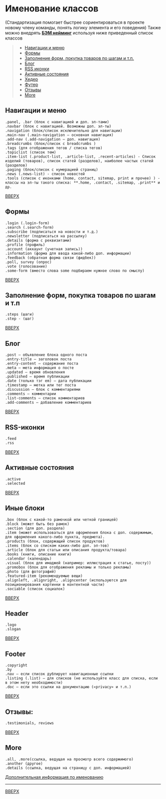 # Именование классов

\(Стандартизация помогает быстрее сориентироваться в проекте новому члену команды, понять логику элемента и его поведения\) Также можно внедрять [**БЭМ нейминг**](http://ihorzenich.github.io/talks/bem-webcamp/) используя ниже приведенный список классов

> * [Навигации и меню](#навигации-и-меню)
> * [Формы](#формы)
> * [Заполнение форм, покупка товаров по шагам и т.п.](#заполнение-форм-покупка-товаров-по-шагам-и-тп)
> * [Блог](#блог)
> * [RSS иконки](#rss-иконки)
> * [Активные состояния](#активные-состояния)
> * [Хедер](#header)
> * [Футер](#footer)
> * [Отзывы](#отзывы)
> * [More](#more)

## Навигации и меню

```
.panel, .bar (блок с навигацией и доп. эл-тами)
.navbar (блок с навигацией. Возможны доп. эл-ты)
.navigation (блок/список исключительно для навигации)
.main-nav (.main-navigation — основная навигация)
.add-nav (.add-navigation — доп. навигация)
.breadcrumbs (блок/список с breadcrumbs )
.tags (для отображения тегов / списка тегов)
.topiclist (список тем)
.item-list (.product-list, .article-list, .recent-articles) - Список изделий (товаров), список статей (разделов), наиболее частых статей (разделов)
.paging (блок/список с нумерацией страниц)
.news (.news-list) - список новостей
.tools (список с иконками (home, contact, sitemap, print и прочее) ) - классы на эл-ты такого списка: **.home, .contact, .sitemap, .print** и др.
```

[ВВЕРХ](#именование-классов)

## Формы

```
.login (.login-form)
.search (.search-form)
.subscribe (подписаться на новости и т.д.)
.newsletter (подписаться на рассылку)
.details (форма с реквизитами)
.profile (профиль)
.account (аккаунт (учетная запись))
.information (форма для ввода какой-либо доп. информации)
.feedback (обратная форма связи (фидбек))
.poll, survey (опрос)
.vote (голосование)
.some-form (вместо слова some подбираем нужное слово по смыслу)
```

[ВВЕРХ](#именование-классов)

## Заполнение форм, покупка товаров по шагам и т.п

```
.steps (шаги)
.step - (шаг)
```

[ВВЕРХ](#именование-классов)

## Блог

```
.post – объявление блока одного поста
.entry-title – заголовок поста
.entry-content – содержание поста
.meta – мета информация о посте
.updated — время обновления
.published — время публикации
.date (только тэг em) — дата публикации
.timestamp — метка или тег поста
.discussion — блок с комментариями
.comments – комментарии
.list-comments — список комментариев
.add-comments — добавление комментариев
```

[ВВЕРХ](#именование-классов)

## RSS-иконки

```
.feed
.rss
```

[ВВЕРХ](#)

## Активные состояния

```
.active
.selected
```

[ВВЕРХ](#именование-классов)

## Иные блоки

```
.box (блок с какой-то рамочкой или четкой границей)
.block (может быть без рамок)
.section (для доп. раздела)
.item (может использоваться для оформления блока с доп. содержимым, для оформления какого-либо пункта, предмета).
.products (блок, содержащий список продуктов)
.items (блок со списком каких-либо доп. эл-тов)
.article (блок для статьи или описания продукта/товара)
.books (книги, описание книги)
.calendar (календарь)
.visual (блок для имаджей (например: иллюстрация к статье, посту))
.promobox (блок для отображения рекламы и только рекламы)
.photo (для фотографий)
.featured-item (рекомендуемые вещи)
.alignleft, .alignright, .aligncenter (используются для позиционирования картинки в контентной части)
.sociable (список социалок)
```

[ВВЕРХ](#именование-классов)

## Header

```
.logo
.slogan
```

[ВВЕРХ](#)

## Footer

```
.copyright
.by
.nav – если список дублирует навигационные ссылки
.listing (.list) – для списков (не используйте класс для списка, если в этом нету необходимости)
.doc – если это ссылки на документацию («privacy» и т.п.)
```

[ВВЕРХ](#именование-классов)

## Отзывы:

```
.testimonials, reviews
```

[ВВЕРХ](#)

## More

```
.all, .more(ссылка, ведущая на просмотр всего содержимого)
.another (другое)
.details (ссылка, ведущая на страницу с доп. информацией)
```

[Дополнительная информация по именованию](http://codepen.io/MOgorodnik/pen/eNEwQN)

---

[ВВЕРХ](#)

